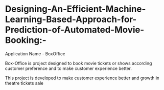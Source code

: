 # Designing-An-Efficient-Machine-Learning-Based-Approach-for-Prediction-of-Automated-Movie-Booking:-

Application Name - BoxOffice

Box-Office is project designed to book movie tickets or shows according customer preference and to make customer experience better.

This project is developed to make customer experience better and growth in theatre tickets sale



